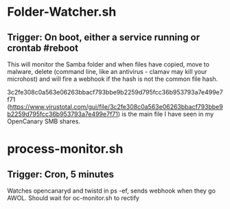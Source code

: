 # Folder-Watcher.sh
## Trigger: On boot, either a service running or crontab #reboot
This will monitor the Samba folder and when files have copied, move to malware, delete (command line, like an antivirus - clamav may kill your microhost) and will fire a webhook if the hash is not the common file hash.

3c2fe308c0a563e06263bbacf793bbe9b2259d795fcc36b953793a7e499e7f71 (https://www.virustotal.com/gui/file/3c2fe308c0a563e06263bbacf793bbe9b2259d795fcc36b953793a7e499e7f71) is the main file I have seen in my OpenCanary SMB shares.

# process-monitor.sh
## Trigger: Cron, 5 minutes
Watches opencanaryd and twistd in ps -ef, sends webhook when they go AWOL.  Should wait for oc-monitor.sh to rectify
